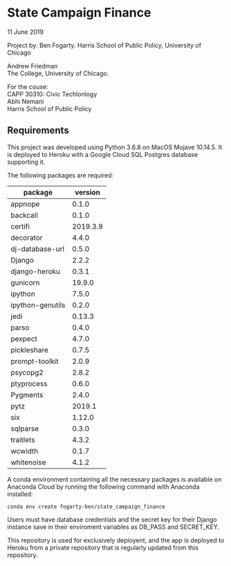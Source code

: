 # State Campaign Finance

11 June 2019

Project by:
Ben Fogarty. 
Harris School of Public Policy, University of Chicago  

Andrew Friedman  
The College, University of Chicago. 

For the couse:  
CAPP 30310: Civic Techlonlogy  
Abhi Nemani  
Harris School of Public Policy 

## Requirements

This project was developed using Python 3.6.8 on MacOS Mojave 10.14.5. It is
deployed to Heroku with a Google Cloud SQL Postgres database supporting it.

The following packages are required:

| package | version |
| ------- | -------
| appnope | 0.1.0 |
| backcall | 0.1.0 |
| certifi | 2019.3.9 |
| decorator | 4.4.0 |
| dj-database-url | 0.5.0 |
| Django | 2.2.2 |
| django-heroku | 0.3.1 |
| gunicorn | 19.9.0 |
| ipython | 7.5.0 |
| ipython-genutils | 0.2.0 |
| jedi | 0.13.3 |
| parso | 0.4.0 |
| pexpect | 4.7.0 |
| pickleshare | 0.7.5 |
| prompt-toolkit | 2.0.9 |
| psycopg2 | 2.8.2 |
| ptyprocess | 0.6.0 |
| Pygments | 2.4.0 |
| pytz | 2019.1 |
| six | 1.12.0 |
| sqlparse | 0.3.0 |
| traitlets | 4.3.2 |
| wcwidth | 0.1.7 |
| whitenoise | 4.1.2 |

A conda environment containing all the necessary packages is available on
Anaconda Cloud by running the following command with Anaconda installed:

```
conda env create fogarty-ben/state_campaign_finance
```

Users must have database credentials and the secret key for their Django
instance save in their enviroment variables as DB_PASS and SECRET_KEY.

This repository is used for exclusively deployent, and the app is deployed to
Heroku from a private repository that is regularly updated from this repository.